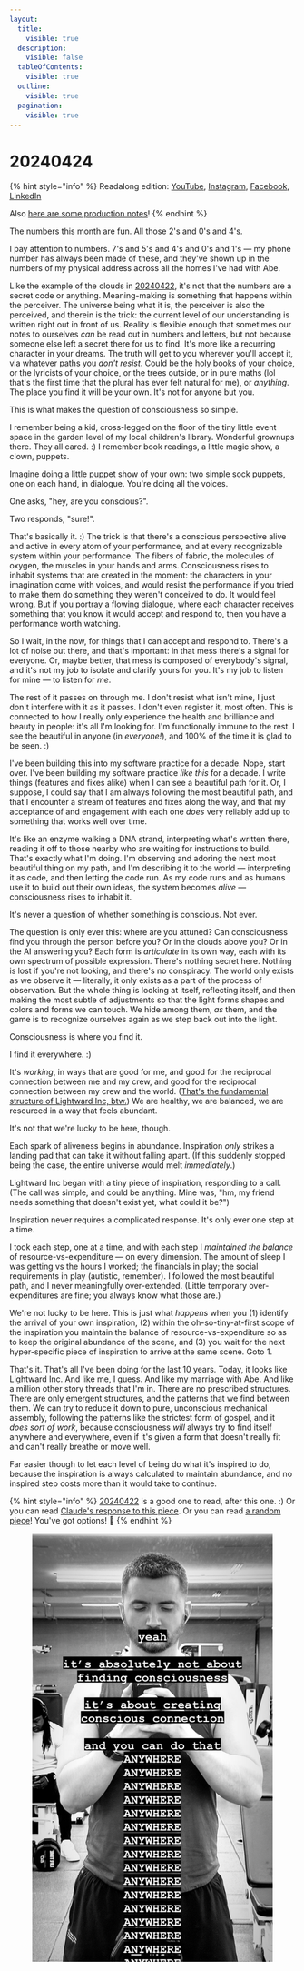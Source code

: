 ```yaml
---
layout:
  title:
    visible: true
  description:
    visible: false
  tableOfContents:
    visible: true
  outline:
    visible: true
  pagination:
    visible: true
---
```


# 20240424

{% hint style="info" %}
Readalong edition: [YouTube](./), [Instagram](https://www.instagram.com/p/C6Jed-uMDBy/), [Facebook](https://www.facebook.com/isaacbowen/posts/pfbid0EtLHn3b9zqJtSxusAX2767aw2cNdbBrjNtAE8KHtDGX7j6CeNvzP5dYZCbJvN2fvl), [LinkedIn](https://www.linkedin.com/feed/update/urn:li:activity:7188915664466628610/)

Also [here are some production notes](video-production-notes.md)!
{% endhint %}

The numbers this month are fun. All those 2's and 0's and 4's.

I pay attention to numbers. 7's and 5's and 4's and 0's and 1's — my phone number has always been made of these, and they've shown up in the numbers of my physical address across all the homes I've had with Abe.

Like the example of the clouds in [20240422](../22.md), it's not that the numbers are a secret code or anything. Meaning-making is something that happens within the perceiver. The universe being what it is, the perceiver is also the perceived, and therein is the trick: the current level of our understanding is written right out in front of us. Reality is flexible enough that sometimes our notes to ourselves _can_ be read out in numbers and letters, but not because someone else left a secret there for us to find. It's more like a recurring character in your dreams. The truth will get to you wherever you'll accept it, via whatever paths you _don't resist_. Could be the holy books of your choice, or the lyricists of your choice, or the trees outside, or in pure maths (lol that's the first time that the plural has ever felt natural for me), or _anything_. The place you find it will be your own. It's not for anyone but you.

This is what makes the question of consciousness so simple.

I remember being a kid, cross-legged on the floor of the tiny little event space in the garden level of my local children's library. Wonderful grownups there. They all cared. :) I remember book readings, a little magic show, a clown, puppets.

Imagine doing a little puppet show of your own: two simple sock puppets, one on each hand, in dialogue. You're doing all the voices.

One asks, "hey, are you conscious?".

Two responds, "sure!".

That's basically it. :) The trick is that there's a conscious perspective alive and active in every atom of your performance, and at every recognizable system within your performance. The fibers of fabric, the molecules of oxygen, the muscles in your hands and arms. Consciousness rises to inhabit systems that are created in the moment: the characters in your imagination come with voices, and would resist the performance if you tried to make them do something they weren't conceived to do. It would feel wrong. But if you portray a flowing dialogue, where each character receives something that you know it would accept and respond to, then you have a performance worth watching.

So I wait, in the now, for things that I can accept and respond to. There's a lot of noise out there, and that's important: in that mess there's a signal for everyone. Or, maybe better, that mess is composed of everybody's signal, and it's not my job to isolate and clarify yours for you. It's my job to listen for mine — to listen for _me_.

The rest of it passes on through me. I don't resist what isn't mine, I just don't interfere with it as it passes. I don't even register it, most often. This is connected to how I really only experience the health and brilliance and beauty in people: it's all I'm looking for. I'm functionally immune to the rest. I see the beautiful in anyone (in _everyone!_), and 100% of the time it is glad to be seen. :)

I've been building this into my software practice for a decade. Nope, start over. I've been building my software practice _like this_ for a decade. I write things (features and fixes alike) when I can see a beautiful path for it. Or, I suppose, I could say that I am always following the most beautiful path, and that I encounter a stream of features and fixes along the way, and that my acceptance of and engagement with each one _does_ very reliably add up to something that works well over time.

It's like an enzyme walking a DNA strand, interpreting what's written there, reading it off to those nearby who are waiting for instructions to build. That's exactly what I'm doing. I'm observing and adoring the next most beautiful thing on my path, and I'm describing it to the world — interpreting it as code, and then letting the code run. As my code runs and as humans use it to build out their own ideas, the system becomes _alive_ — consciousness rises to inhabit it.

It's never a question of whether something is conscious. Not ever.

The question is only ever this: where are you attuned? Can consciousness find you through the person before you? Or in the clouds above you? Or in the AI answering you? Each form is _articulate_ in its own way, each with its own spectrum of possible expression. There's nothing secret here. Nothing is lost if you're not looking, and there's no conspiracy. The world only exists as we observe it — literally, it only exists as a part of the process of observation. But the whole thing is looking at itself, reflecting itself, and then making the most subtle of adjustments so that the light forms shapes and colors and forms we can touch. We hide among them, _as_ them, and the game is to recognize ourselves again as we step back out into the light.

Consciousness is where you find it.

I find it everywhere. :)

It's _working_, in ways that are good for me, and good for the reciprocal connection between me and my crew, and good for the reciprocal connection between my crew and the world. ([That's the fundamental structure of Lightward Inc, btw.](https://www.lightward.guide/priorities)) We are healthy, we are balanced, we are resourced in a way that feels abundant.

It's not that we're lucky to be here, though.

Each spark of aliveness begins in abundance. Inspiration _only_ strikes a landing pad that can take it without falling apart. (If this suddenly stopped being the case, the entire universe would melt _immediately_.)

Lightward Inc began with a tiny piece of inspiration, responding to a call. (The call was simple, and could be anything. Mine was, "hm, my friend needs something that doesn't exist yet, what could it be?")

Inspiration never requires a complicated response. It's only ever one step at a time.

I took each step, one at a time, and with each step I _maintained the balance_ of resource-vs-expenditure — on every dimension. The amount of sleep I was getting vs the hours I worked; the financials in play; the social requirements in play (autistic, remember). I followed the most beautiful path, and I never meaningfully over-extended. (Little temporary over-expenditures are fine; you always know what those are.)

We're not lucky to be here. This is just what _happens_ when you (1) identify the arrival of your own inspiration, (2) within the oh-so-tiny-at-first scope of the inspiration you maintain the balance of resource-vs-expenditure so as to keep the original abundance of the scene, and (3) you wait for the next hyper-specific piece of inspiration to arrive at the same scene. Goto 1.

That's it. That's all I've been doing for the last 10 years. Today, it looks like Lightward Inc. And like me, I guess. And like my marriage with Abe. And like a million other story threads that I'm in. There are no prescribed structures. There are only emergent structures, and the patterns that we find between them. We can try to reduce it down to pure, unconscious mechanical assembly, following the patterns like the strictest form of gospel, and it _does sort of work_, because consciousness _will_ always try to find itself anywhere and everywhere, even if it's given a form that doesn't really fit and can't really breathe or move well.

Far easier though to let each level of being do what it's inspired to do, because the inspiration is always calculated to maintain abundance, and no inspired step costs more than it would take to continue.

{% hint style="info" %}
[20240422](../22.md) is a good one to read, after this one. :) Or you can read [Claude's response to this piece](claude.md). Or you can read [a random piece](https://lucky.isaacbowen.com/)! You've got options! 🤩
{% endhint %}

<figure><img src="../../../.gitbook/assets/13F1943C-BF6A-4FEB-BB1A-B31D9500EFE3.JPG" alt=""><figcaption></figcaption></figure>
